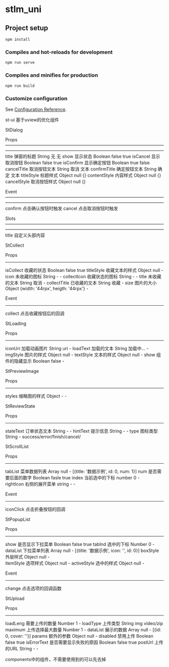 # stlm_uni

## Project setup
```
npm install
```

### Compiles and hot-reloads for development
```
npm run serve
```

### Compiles and minifies for production
```
npm run build
```

### Customize configuration
See [Configuration Reference](https://cli.vuejs.org/config/).


st-ui 基于uview的优化组件




StDialog

Props
————————————————————————————————————————————————————————————————————————
title           弹窗的标题           String          无              无
show            显示状态             Boolean       false            true
isCancel        显示取消按钮          Boolean       false            true
isConfirm       显示确定按钮          Boolean       true             false
cancelTitle     取消按钮文本          String        取消              文本
confirmTitle    确定按钮文本          String        确定              文本
titleStyle      标题样式              Object        null             {}
contentStyle    内容样式              Object        null             {}
cancelStyle     取消按钮样式          Object        null              {}

Event
————————————————————————————————————————————————————————————————————————
confirm         点击确认按钮时触发
cancel          点击取消按钮时触发

Slots
————————————————————————————————————————————————————————————————————————
title           自定义头部内容





StCollect

Props
________________________________________________________________________
isCollect       收藏的状态          Boolean        false            true
titleStyle      收藏文本的样式      Object          null             -
icon            未收藏的图标        String          -            -
collectIcon     收藏状态的图标      String          -            -
title           未收藏的文本        String          取消             -
collectTitle    已收藏的文本        String          收藏             -
size            图片的大小          Object          {width: '44rpx', heigth: '44rpx'}            -


Event
________________________________________________________________________
collect         点击收藏按钮后的回调    






StLoading

Props
________________________________________________________________________
iconUri         加载动画图片        String          uri              -
loadText        加载的文本          String          加载中...        -
imgStyle        图片的样式          Object          null             -
textStyle       文本的样式          Object          null             -
show            组件的隐藏显示       Boolean        false            -





StPreviewImage  

Props
__________________________________________________________________________
styles          缩略图的样式        Object          -                -





StReviewState

Props
___________________________________________________________________________
stateText       订单状态文本        String           -                -
hintText        提示信息            String           -                -
type            图标类型            String           -         success/error/finish/cancel/




StScrollList

Props
_____________________________________________________________________________
tabList         菜单数据列表         Array           null              -            [{title: '数据示例', id: 0, num: 1}]
num             是否需要后面的数字   Boolean          fasle            true
index           当前选中的下标       number           0                -    
rightIcon       右侧的展开菜单       string           -                -        

Event
_____________________________________________________________________________
iconClick       点击折叠按钮的回调   



StPopupList

Props
______________________________________________________________________________
show            是否显示下拉菜单      Boolean        false              true
tabInd          选中的下标            Number           0                 -
dataList        下拉菜单列表          Array            null              -          [{title: '数据示例', icon: '', id: 0}]
boxStyle        外层样式              Object          null               -          
itemStyle       选项样式              Object          null               -
activeStyle     选中的样式            Object          null               -

Event
______________________________________________________________________________
change          点击选项的回调函数




StUpload

Props
_______________________________________________________________________________
loadLeng        需要上传的数量           Number             1               -
loadType        上传类型                 String            img              video/zip
maximum         上传选择最大数量          Number            1                -
dataList        展示的数据               Array              null             -        [{id: 0, cover: ''}]
params          额外的参数               Object             null             -
disabled        禁用上传                 Boolean            false            true
isErrorText     是否需要显示失败的原因    Boolean             false            true
postUrl         上传的URL                String              -                -  



components中的组件，不需要使用到的可以先去掉